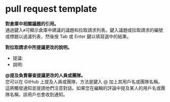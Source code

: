# pull request template
**對倉庫中相關議題的引用。**  
通過鍵入`#`可顯示倉庫中建議的議題和拉取請求列表。鍵入議題或拉取請求的編號或標題以過濾列表，然後按 Tab 或 Enter 鍵以填寫選中的結果。

**對拉取請求中所提議更改的說明。**  
- 提議:
- 說明:

**@提及負責審查提議更改的人員或團隊。**  
您可以在 GitHub 上提及人員或團隊，方法是鍵入 @ 加上其用戶名或團隊名稱。
這將觸發通知並提請他們注意對話。如果您在編輯的評論中提及某人的用戶名或團隊名稱，該用戶也會收到通知。
